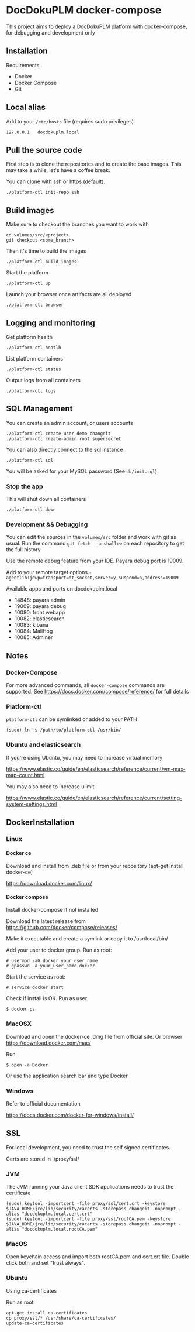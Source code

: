 # DocDokuPLM docker-compose

This project aims to deploy a DocDokuPLM platform with docker-compose, for debugging and development only

## Installation

Requirements

* Docker
* Docker Compose
* Git

## Local alias

Add to your `/etc/hosts` file (requires sudo privileges)

	127.0.0.1	docdokuplm.local

## Pull the source code

First step is to clone the repositories and to create the base images. This may take a while, let's have a coffee break.

You can clone with ssh or https (default).

	./platform-ctl init-repo ssh

## Build images

Make sure to checkout the branches you want to work with

    cd volumes/src/<project>
    git checkout <some_branch> 

Then it's time to build the images

    ./platform-ctl build-images

Start the platform

	./platform-ctl up

Launch your browser once artifacts are all deployed

	./platform-ctl browser

## Logging and monitoring

Get platform health

	./platform-ctl heatlh

List platform containers

	./platform-ctl status

Output logs from all containers

	./platform-ctl logs

## SQL Management

You can create an admin account, or users accounts

	./platform-ctl create-user demo changeit
	./platform-ctl create-admin root supersecret

You can also directly connect to the sql instance

	./platform-ctl sql

You will be asked for your MySQL password (See `db/init.sql`)

### Stop the app

This will shut down all containers

	./platform-ctl down

### Development && Debugging

You can edit the sources in the `volumes/src` folder and work with git as usual. Run the command `git fetch --unshallow` on each repository to get the full history.

Use the remote debug feature from your IDE. Payara debug port is 19009.

Add to your remote target options `-agentlib:jdwp=transport=dt_socket,server=y,suspend=n,address=19009`

Available apps and ports on docdokuplm.local

* 14848: payara admin
* 19009: payara debug
* 10080: front webapp
* 10082: elasticsearch
* 10083: kibana
* 10084: MailHog
* 10085: Adminer

## Notes

### Docker-Compose

For more advanced commands, all `docker-compose` commands are supported. See https://docs.docker.com/compose/reference/ for full details

### Platform-ctl

`platform-ctl` can be symlinked or added to your PATH

	(sudo) ln -s /path/to/platform-ctl /usr/bin/

### Ubuntu and elasticsearch

If you're using Ubuntu, you may need to increase virtual memory

https://www.elastic.co/guide/en/elasticsearch/reference/current/vm-max-map-count.html

You may also need to increase ulimit

https://www.elastic.co/guide/en/elasticsearch/reference/current/setting-system-settings.html

## DockerInstallation

### Linux 

#### Docker ce

Download and install from .deb file or from your repository (apt-get install docker-ce)

https://download.docker.com/linux/

#### Docker compose

Install docker-compose if not installed

Download the latest release from https://github.com/docker/compose/releases/

Make it executable and create a symlink or copy it to /usr/local/bin/

Add your user to docker group. Run as root:

	# usermod -aG docker your_user_name
	# gpasswd -a your_user_name docker

Start the service as root:

	# service docker start

Check if install is OK. Run as user:

	$ docker ps


### MacOSX

Download and open the docker-ce .dmg file from official site. Or browser https://download.docker.com/mac/

Run 

	$ open -a Docker

Or use the application search bar and type Docker

### Windows

Refer to official documentation

https://docs.docker.com/docker-for-windows/install/

## SSL

For local development, you need to trust the self signed certificates.
	
Certs are stored in ./proxy/ssl/


### JVM

The JVM running your Java client SDK applications needs to trust the certificate

```
(sudo) keytool -importcert -file proxy/ssl/cert.crt -keystore $JAVA_HOME/jre/lib/security/cacerts -storepass changeit -noprompt -alias "docdokuplm.local.cert.crt"
(sudo) keytool -importcert -file proxy/ssl/rootCA.pem -keystore $JAVA_HOME/jre/lib/security/cacerts -storepass changeit -noprompt -alias "docdokuplm.local.rootCA.pem"
```

### MacOS

Open keychain access and import both rootCA.pem and cert.crt file. Double click both and set "trust always".

### Ubuntu

Using ca-certificates

Run as root

```
apt-get install ca-certificates
cp proxy/ssl/* /usr/share/ca-certificates/
update-ca-certificates
```
